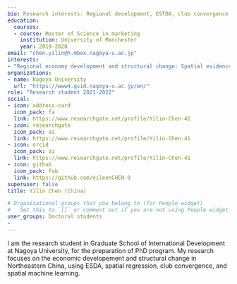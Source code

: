 ```yaml
---
bio: Research interests: Regional development, ESTDA, club convergence, and spatial machine learning.
education:
  courses:
  - course: Master of Science in marketing
    institution: University of Manchester
    year: 2019-2020
email: "chen.yilin@h.mbox.nagoya-u.ac.jp"
interests:
- "Regional economy development and structural change: Spatial evidence from north-eastern China"
organizations:
- name: Nagoya University
  url: "https://www4.gsid.nagoya-u.ac.jp/en/"
role: "Research student 2021-2022"
social:
- icon: address-card
  icon_pack: fa
  link: https://www.researchgate.net/profile/Yilin-Chen-41
- icon: researchgate
  icon_pack: ai
  link: https://www.researchgate.net/profile/Yilin-Chen-41
- icon: orcid
  icon_pack: ai
  link: https://www.researchgate.net/profile/Yilin-Chen-41
- icon: github
  icon_pack: fab
  link: https://github.com/eileenCHEN-9
superuser: false
title: Yilin Chen (China)

# Organizational groups that you belong to (for People widget)
#   Set this to `[]` or comment out if you are not using People widget.
user_groups: Doctoral students
-
---
```


I am the research student in Graduate School of International Development at Nagoya University, for the preparation of PhD program. My research focuses on the economic developement and structural change in Northeastern China, using ESDA, spatial regression, club convergence, and spatial machine learning.
